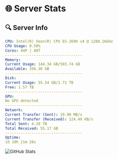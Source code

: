 # 🌐 Server Stats
## 🔍 Server Info
```yaml
CPU: Intel(R) Xeon(R) CPU E5-2699 v4 @ 1288.16GHz
CPU Usage: 0.50%
Cores: 44P | 88T
-----------------------------------
Memory:
Current Usage: 144.34 GB/503.74 GB
Available: 356.36 GB
-----------------------------------
Disk:
Current Usage: 55.54 GB/1.71 TB
Free: 1.57 TB
-----------------------------------
GPU:
No GPU detected
-----------------------------------
Network:
Current Transfer (Sent): 19.90 MB/s
Current Transfer (Received): 124.49 KB/s
Total Sent: 4.20 TB
Total Received: 55.17 GB
-----------------------------------
Uptime:
1d 10h 11m 26s
```
![GitHub Stats](https://img.shields.io/badge/Updated-2025-03-09_07:34:15-blue)